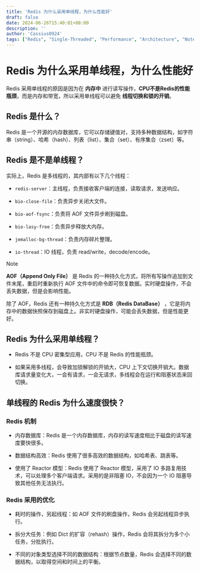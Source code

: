 ```yaml
---
title: 'Redis 为什么采用单线程，为什么性能好'
draft: false
date: 2024-06-26T15:40:01+08:00
description: ''
author: 'Cassius0924'
tags: ["Redis", "Single-Threaded", "Performance", "Architecture", "Notes"]
---
```


# Redis 为什么采用单线程，为什么性能好

Redis 采用单线程的原因是因为在 **内存中** 进行读写操作，**CPU不是Redis的性能瓶颈**，而是内存和带宽，所以采用单线程可以避免 **线程切换和锁的开销**。

## Redis 是什么？

Redis 是一个开源的内存数据库，它可以存储键值对，支持多种数据结构，如字符串（string）、哈希（hash）、列表（list）、集合（set）、有序集合（zset）等。

## Redis 是不是单线程？

实际上，Redis 是多线程的，其内部有以下几个线程：

- `redis-server`：主线程，负责接收客户端的连接，读取请求，发送响应。

- `bio-close-file`：负责异步关闭大文件。

- `bio-aof-fsync`：负责将 AOF 文件异步刷到磁盘。

- `bio-lasy-free`：负责异步释放大内存。

- `jemalloc-bg-thread`：负责内存碎片整理。

- `io-thread`：IO 线程，负责 read/write，decode/encode。

> [!NOTE]
> 
> **AOF（Append Only File）** 是 Redis 的一种持久化方式，将所有写操作追加到文件末尾，重启时重新执行 AOF 文件中的命令即可恢复数据。实时硬盘操作，不会丢失数据，但是会影响性能。
> 
> 除了 AOF，Redis 还有一种持久化方式是 **RDB（Redis DataBase）** ，它是将内存中的数据快照保存到磁盘上。非实时硬盘操作，可能会丢失数据，但是性能更好。

## Redis 为什么采用单线程？

- Redis 不是 CPU 密集型应用，CPU 不是 Redis 的性能瓶颈。

- 如果采用多线程，会导致加锁解锁的开销大，CPU 上下文切换开销大。数据库请求量变化大，一会有请求，一会无请求，多线程会在运行和阻塞状态来回切换。

## 单线程的 Redis 为什么速度很快？

### Redis 机制

- 内存数据库：Redis 是一个内存数据库，内存的读写速度相比于磁盘的读写速度要快很多。

- 数据结构高效：Redis 使用了很多高效的数据结构，如哈希表、跳表等。

- 使用了 Reactor 模型：Redis 使用了 Reactor 模型，采用了 IO 多路复用技术，可以处理多个客户端请求。采用的是非阻塞 IO，不会因为一个 IO 阻塞导致其他任务无法执行。

### Redis 采用的优化

- 耗时的操作，另起线程：如 AOF 文件的刷盘操作，Redis 会另起线程异步执行。

- 拆分大任务：例如 Dict 的扩容（rehash）操作，Redis 会将其拆分为多个小任务，分批执行。

- 不同的对象类型选择不同的数据结构：根据节点数量，Redis 会选择不同的数据结构，以取得空间和时间上的平衡。
